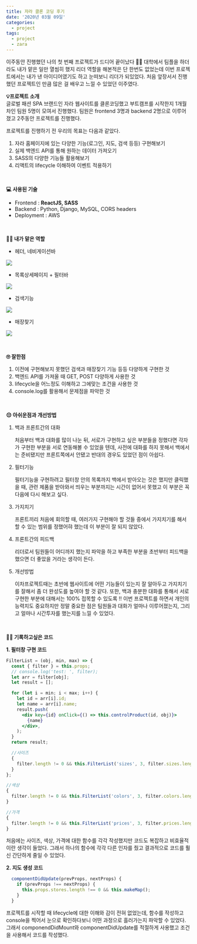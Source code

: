 ```yaml
---
title: 자라 클론 코딩 후기
date: '2020년 03월 09일'
categories:
  - project
tags:
  - project
  - zara
---
```


이주동안 진행했던 나의 첫 번째 프로젝트가 드디어 끝이났다 🥳🥳
대학에서 팀플을 하더라도 내가 맡은 일만 열씸히 했지 리더 역할을 해본적은 단 한번도 없었는데 이번 프로젝트에서는 내가 낸 아이디어였기도 하고 눈떠보니 리더가 되있었다. 처음 앞장서서 진행했던 프로젝트인 만큼 많은 걸 배우고 느낄 수 있었던 이주였다.

**💡프로젝트 소개**
</br>
글로벌 패션 SPA 브랜드인 자라 웹사이트를 클론코딩했고 부트캠프를 시작한지 1개월차인 팀원 5명이 모여서 진행했다. 팀원은 frontend 3명과 backend 2명으로 이루어졌고 2주동안 프로젝트를 진행했다.

프로젝트를 진행하기 전 우리의 목표는 다음과 같았다.

1. 자라 홈페이지에 있는 다양한 기능(로그인, 지도, 검색 등등) 구현해보기
2. 실제 백엔드 API를 통해 원하는 데이터 가져오기
3. SASS의 다양한 기능들 활용해보기
4. 리액트의 lifecycle 이해하여 이벤트 적용하기

</br>

**💻 사용된 기술**

- Frontend : **ReactJS, SASS**
- Backend : Python, Django, MySQL, CORS headers
- Deployment : AWS

</br>

**💪🏻 내가 맡은 역할**

- 헤더, 네비게이션바

![](https://images.velog.io/images/ppl8709/post/cf5fb74e-e74a-4e60-9c57-acffba474f60/image.png)

- 목록상세페이지 + 필터바

![](https://images.velog.io/images/ppl8709/post/61124059-71e3-4dd5-a82a-28eb3703105a/image.png)

- 검색기능

![](https://images.velog.io/images/ppl8709/post/6661f6d3-3dc8-49e5-837a-42c3c7639f19/image.png)

- 매장찾기

![](https://images.velog.io/images/ppl8709/post/996505a9-d1b2-4998-91a5-26d0eae7fdb1/image.png)

</br>

**🙄 잘한점**

1. 이전에 구현해보지 못했던 검색과 매장찾기 기능 등등 다양하게 구현한 것
2. 백엔드 API를 가져올 때 GET, POST 다양하게 사용한 것
3. lifecycle을 어느정도 이해하고 그에맞는 조건을 사용한 것
4. console.log를 활용해서 문제점을 파악한 것

</br>

**😔 아쉬운점과 개선방법**

1. 백과 프론트간의 대화

   처음부터 백과 대화를 많이 나눈 뒤, 서로가 구현하고 싶은 부분들을 정했다면 각자가 구현한 부분을 서로 연동해볼 수 있었을 텐데, 사전에 대화를 하지 못해서 백에서는 준비됐지만 프론트쪽에서 안됐고 반대의 경우도 있었던 점이 아쉽다.

2. 필터기능

   필터기능을 구현하려고 필터창 안의 목록까지 백에서 받아오는 것은 했지만 클릭했을 때, 관련 제품을 받아와서 띄우는 부분까지는 시간이 없어서 못했고 이 부분은 꼭 다음에 다시 해보고 싶다.

3. 가지치기

   프론트끼리 처음에 회의할 때, 여러가지 구현해야 할 것들 중에서 가지치기를 해서 할 수 있는 범위를 정했어햐 했는데 이 부분이 잘 되지 않았다.

4. 프론트간의 피드백

   리더로서 팀원들이 어디까지 했는지 파악을 하고 부족한 부분을 초반부터 피드백을 했으면 더 좋았을 거라는 생각이 든다.

5. 개선방법

   이차프로젝트때는 초반에 웹사이트에 어떤 기능들이 있는지 잘 알아두고 가지치기를 잘해서 좀 더 완성도를 높여야 할 것 같다. 또한, 백과 충분한 대화를 통해서 서로 구현한 부분에 대해서는 100% 접목할 수 있도록 !! 이번 프로젝트를 하면서 개인의 능력치도 중요하지만 정말 중요한 점은 팀원들과 대화가 얼마나 이루어졌는지, 그리고 얼마나 시간투자를 했는지를 느낄 수 있었다.

</br>

**✍🏻 기록하고싶은 코드**

**1. 필터창 구현 코드**

```jsx
FilterList = (obj, min, max) => {
  const { filter } = this.props;
  // console.log('test: ', filter);
  let arr = filter[obj];
  let result = [];

  for (let i = min; i < max; i++) {
    let id = arr[i].id;
    let name = arr[i].name;
    result.push(
      <div key={id} onClick={() => this.controlProduct(id, obj)}>
        {name}
      </div>,
    );
  }
  return result;

  //사이즈
  {
    filter.length != 0 && this.FilterList('sizes', 3, filter.sizes.length);
  }
};

//색상
{
  filter.length != 0 && this.FilterList('colors', 3, filter.colors.length);
}

//가격
{
  filter.length != 0 && this.FilterList('prices', 3, filter.prices.length);
}
```

처음에는 사이즈, 색상, 가격에 대한 함수를 각각 작성했지만 코드도 복잡하고 비효율적이란 생각이 들었다. 그래서 하나의 함수에 각각 다른 인자를 줬고 결과적으로 코드를 훨신 간단하게 줄일 수 있었다.

**2. 지도 생성 코드**

```jsx
  componentDidUpdate(prevProps, nextProps) {
    if (prevProps !== nextProps) {
      this.props.stores.length !== 0 && this.makeMap();
    }
  }
```

프로젝트를 시작할 때 lifecycle에 대한 이해와 감이 전혀 없었는데, 함수를 작성하고 console을 찍어서 눈으로 확인하다보니 어떤 과정으로 흘러가는지 파악할 수 있었다. 그래서 componendDidMount와 componentDidUpdate를 적절하게 사용했고 조건을 사용해서 코드를 작성했다.
